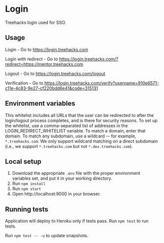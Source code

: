 # Login

Treehacks login used for SSO.

## Usage

Login - Go to https://login.treehacks.com

Login with redirect - Go to https://login.treehacks.com/?redirect=https://mentor.treehacks.com

Logout - Go to https://login.treehacks.com/logout

Verification - Go to https://login.treehacks.com/verify?username=910e6571-c11e-4c83-9e27-cf220bdd6e41&code=315131

## Environment variables

This whitelist includes all URLs that the user can be redirected to after the login/logout process completes, and is there for security reasons. To set up the whitelist, use a comma-separated list of addresses in the LOGIN_REDIRECT_WHITELIST variable. To match a domain, enter that domain. To match any subdomain, use a wildcard -- for example, `*.treehacks.com`. We only support wildcard matching on a direct subdomain (i.e., we support `*.treehacks.com` but not `*.dev.treehacks.com`).

## Local setup
1. Download the appropriate `.env` file with the proper environment variables set, and put it in your working directory.
1. Run `npm install`
1. Run `npm start`
1. Open http://localhost:9000 in your browser.

## Running tests
Application will deploy to Heroku only if tests pass.
Run `npm test` to run tests.

Run `npm test -- -u` to update snapshots.

